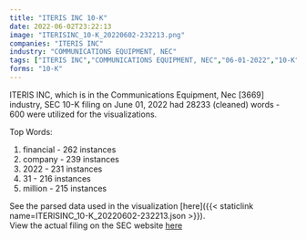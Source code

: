 ```yaml
---
title: "ITERIS INC 10-K"
date: 2022-06-02T23:22:13
image: "ITERISINC_10-K_20220602-232213.png"
companies: "ITERIS INC"
industry: "COMMUNICATIONS EQUIPMENT, NEC"
tags: ["ITERIS INC","COMMUNICATIONS EQUIPMENT, NEC","06-01-2022","10-K"]
forms: "10-K"
---
```

ITERIS INC, which is in the Communications Equipment, Nec [3669] industry, SEC 10-K filing on June 01, 2022 had 28233 (cleaned) words - 600 were utilized for the visualizations.

Top Words:
1. financial - 262 instances
2. company - 239 instances
3. 2022 - 231 instances
4. 31 - 216 instances
5. million - 215 instances


See the parsed data used in the visualization [here]({{< staticlink name=ITERISINC_10-K_20220602-232213.json >}}).  
View the actual filing on the SEC website [here](https://www.sec.gov/Archives/edgar/data/350868/0001628280-22-015920.txt)